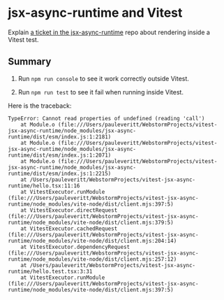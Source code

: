 # jsx-async-runtime and Vitest

Explain [a ticket in the jsx-async-runtime](https://github.com/jeasx/jsx-async-runtime/issues/3)
repo about rendering inside a Vitest test.

## Summary

1. Run `npm run console` to see it work correctly outside Vitest.

2. Run `npm run test` to see it fail when running inside Vitest.

Here is the traceback:

```
TypeError: Cannot read properties of undefined (reading 'call')
    at Module.o (file:///Users/pauleveritt/WebstormProjects/vitest-jsx-async-runtime/node_modules/jsx-async-runtime/dist/esm/index.js:1:2181)
    at Module.o (file:///Users/pauleveritt/WebstormProjects/vitest-jsx-async-runtime/node_modules/jsx-async-runtime/dist/esm/index.js:1:2071)
    at Module.o (file:///Users/pauleveritt/WebstormProjects/vitest-jsx-async-runtime/node_modules/jsx-async-runtime/dist/esm/index.js:1:2215)
    at /Users/pauleveritt/WebstormProjects/vitest-jsx-async-runtime/hello.tsx:11:16
    at VitestExecutor.runModule (file:///Users/pauleveritt/WebstormProjects/vitest-jsx-async-runtime/node_modules/vite-node/dist/client.mjs:397:5)
    at VitestExecutor.directRequest (file:///Users/pauleveritt/WebstormProjects/vitest-jsx-async-runtime/node_modules/vite-node/dist/client.mjs:379:5)
    at VitestExecutor.cachedRequest (file:///Users/pauleveritt/WebstormProjects/vitest-jsx-async-runtime/node_modules/vite-node/dist/client.mjs:204:14)
    at VitestExecutor.dependencyRequest (file:///Users/pauleveritt/WebstormProjects/vitest-jsx-async-runtime/node_modules/vite-node/dist/client.mjs:257:12)
    at /Users/pauleveritt/WebstormProjects/vitest-jsx-async-runtime/hello.test.tsx:3:31
    at VitestExecutor.runModule (file:///Users/pauleveritt/WebstormProjects/vitest-jsx-async-runtime/node_modules/vite-node/dist/client.mjs:397:5)
```